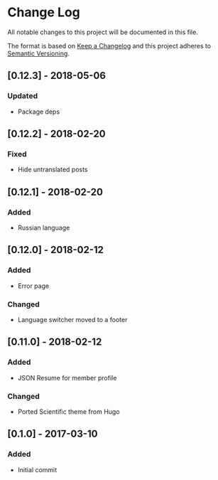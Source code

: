 # Change Log
All notable changes to this project will be documented in this file.

The format is based on [Keep a Changelog](http://keepachangelog.com/)
and this project adheres to [Semantic Versioning](http://semver.org/).

## [0.12.3] - 2018-05-06
### Updated
- Package deps

## [0.12.2] - 2018-02-20
### Fixed
- Hide untranslated posts

## [0.12.1] - 2018-02-20
### Added
- Russian language

## [0.12.0] - 2018-02-12
### Added
- Error page

### Changed
- Language switcher moved to a footer

## [0.11.0] - 2018-02-12
### Added
- JSON Resume for member profile

### Changed
- Ported Scientific theme from Hugo

## [0.1.0] - 2017-03-10
### Added
- Initial commit
